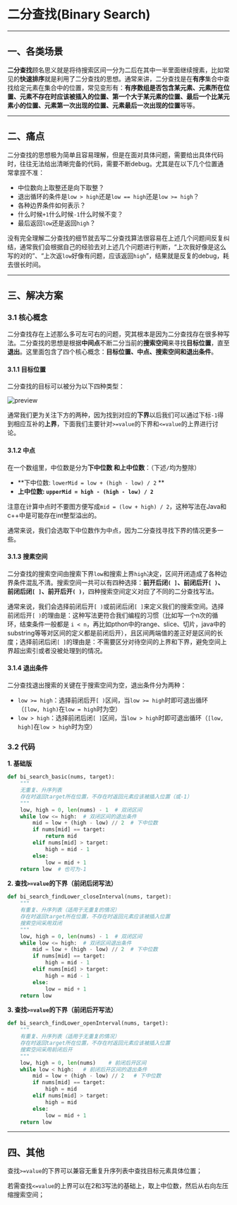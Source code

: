 # 二分查找(Binary Search)

---

## 一、各类场景

**二分查找**顾名思义就是将待搜索区间一分为二后在其中一半里面继续搜素，比如常见的**快速排序**就是利用了二分查找的思想。通常来讲，二分查找是在**有序**集合中查找给定元素在集合中的位置，常见变形有：**有序数组是否包含某元素、元素所在位置、元素不存在时应该被插入的位置、第一个大于某元素的位置、最后一个比某元素小的位置、元素第一次出现的位置、元素最后一次出现的位置**等等。

---

## 二、痛点

二分查找的思想极为简单且容易理解，但是在面对具体问题，需要给出具体代码时，往往无法给出清晰完备的代码，需要不断debug。尤其是在以下几个位置通常拿捏不准：

* 中位数向上取整还是向下取整？
* 退出循环的条件是`low > high`还是`low == high`还是`low >= high`？
* 各种边界条件如何表示？
* 什么时候`+1`什么时候`-1`什么时候不变？
* 最后返回`low`还是返回`high`？

没有完全理解二分查找的细节就去写二分查找算法很容易在上述几个问题间反复纠结，通常我们会根据自己的经验去对上述几个问题进行判断，“上次我好像是这么写的对的”、“上次返`low`好像有问题，应该返回`high`”，结果就是反复的debug，耗去很长时间。

---

## 三、解决方案

### 3.1 核心概念

二分查找存在上述那么多可左可右的问题，究其根本是因为二分查找存在很多种写法。二分查找的思想是根据**中间点**不断二分当前的**搜索空间**来寻找**目标位置**，直至**退出**。这里面包含了四个核心概念：**目标位置、中点、搜索空间和退出条件**。

#### 3.1.1 目标位置

二分查找的目标可以被分为以下四种类型：

![preview](https://xuyang-markdown.oss-cn-beijing.aliyuncs.com/img/v2-3ad905d1a5276313416194e75427e368_r-20211125134451950.jpg)

通常我们更为关注下方的两种，因为找到对应的**下界**以后我们可以通过下标`-1`得到相应互补的**上界**，下面我们主要针对`>=value`的下界和`<=value`的上界进行讨论。

#### 3.1.2 中点

在一个数组里，中位数是分为**下中位数 **和**上中位数**：（下述`/`均为整除）

* **下中位数: `lowerMid = low + (high - low) / 2` **
* **上中位数: `upperMid = high - (high - low) / 2`**

注意在计算中点时不要图方便写成`mid = (low + high) / 2`，这种写法在Java和c++中是可能存在int整型溢出的。

通常来说，我们会选取下中位数作为中点，因为二分查找寻找下界的情况更多一些。

#### 3.1.3 搜素空间

二分查找的搜索空间由搜索下界`low`和搜索上界`high`决定，区间开闭造成了各种边界条件混乱不清。搜索空间一共可以有四种选择：**前开后闭`( ]`、前闭后开`[ )`、前闭后闭`[ ]`、前开后开`( )`**，四种搜索空间定义对应了不同的二分查找写法。

通常来说，我们会选择前闭后开`[ )`或前闭后闭`[ ]`来定义我们的搜索空间。选择前闭后开`[ )`的理由是：这种写法更符合我们编程的习惯（比如写一个n次的循环，结束条件一般都是 `i < n`，再比如pthon中的range、slice、切片，java中的substring等等对区间的定义都是前闭后开），且区间两端值的差正好是区间的长度；选择前闭后闭`[ ]`的理由是：不需要区分对待空间的上界和下界，避免空间上界超出索引或者没被处理到的情况。

#### 3.1.4 退出条件

二分查找退出搜索的关键在于搜索空间为空，退出条件分为两种：

* `low >= high`：选择前闭后开`[ )`区间，当`low >= high`时即可退出循环（`[low, high)`在`low = high`时为空）
* `low > high`：选择前闭后闭`[ ]`区间，当`low > high`时即可退出循环（`[low, high]`在`low > high`时为空）

### 3.2 代码

**1. 基础版**

```python
def bi_search_basic(nums, target):
    """
    无重复、升序列表
    存在时返回target所在位置，不存在时返回元素应该被插入位置（或-1）
    """
    low, high = 0, len(nums) - 1  # 双闭区间
    while low <= high:  # 双闭区间的退出条件
        mid = low + (high - low) // 2  # 下中位数
        if nums[mid] == target:
            return mid
        elif nums[mid] > target:
            high = mid - 1
        else:
            low = mid + 1
    return low  # 也可为-1

```

**2. 查找`>=value`的下界（前闭后闭写法）**

```python
def bi_search_findLower_closeInterval(nums, target):
    """
    有重复、升序列表（适用于无重复的情况）
    存在时返回target所在位置，不存在时返回元素应该被插入位置
    搜索空间采用双闭
    """
    low, high = 0, len(nums) - 1  # 双闭区间
    while low <= high:  # 双闭区间退出条件
        mid = low + (high - low) // 2  # 下中位数
        if nums[mid] == target:
            high = mid - 1
        elif nums[mid] > target:
            high = mid - 1
        else:
            low = mid + 1
    return low
```

**3. 查找`>=value`的下界（前闭后开写法）**

```python
def bi_search_findLower_openInterval(nums, target):
    """
    有重复、升序列表（适用于无重复的情况）
    存在时返回target所在位置，不存在时返回元素应该被插入位置
    搜索空间采用前闭后开
    """
    low, high = 0, len(nums)    # 前闭后开区间
    while low < high:   # 前闭后开区间的退出条件
        mid = low + (high - low) // 2   # 下中位数
        if nums[mid] == target:
            high = mid
        elif nums[mid] > target:
            high = mid
        else:
            low = mid + 1
    return low
```

---

## 四、其他

查找`>=value`的下界可以兼容无重复升序列表中查找目标元素具体位置；

若需查找`<=value`的上界可以在2和3写法的基础上，取上中位数，然后从右向左压缩搜索空间；













